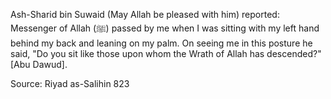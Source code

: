 Ash-Sharid bin Suwaid (May Allah be pleased with him) reported:
Messenger of Allah (ﷺ) passed by me when I was sitting with my left hand behind my back and leaning on my palm. On seeing me in this posture he said, "Do you sit like those upon whom the Wrath of Allah has descended?" \[Abu Dawud].

Source: Riyad as-Salihin 823
